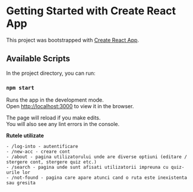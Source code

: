 # Getting Started with Create React App

This project was bootstrapped with [Create React App](https://github.com/facebook/create-react-app).

## Available Scripts

In the project directory, you can run:

### `npm start`

Runs the app in the development mode.\
Open [http://localhost:3000](http://localhost:3000) to view it in the browser.

The page will reload if you make edits.\
You will also see any lint errors in the console.

<b>Rutele utilizate</b>
```
- /log-into - autentificare
- /new-acc - creare cont
- /about - pagina utilizatorului unde are diverse optiuni (editare / stergere cont, stergere quiz etc.)
- /search - pagina unde sunt afisati utilizatorii impreuna cu quiz-urile lor
- /not-found - pagina care apare atunci cand o ruta este inexistenta sau gresita

```


